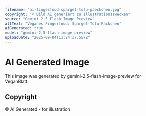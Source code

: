 ```yaml
---
filename: "ai-fingerfood-spargel-tofu-paeckchen.jpg"
copyright: "© Bild AI generiert zu Illustrationszwecken"
source: "Gemini 2.5 Flash Image Preview"
altText: "Veganes Fingerfood: Spargel-Tofu-Päckchen"
aiGenerated: true
model: "gemini-2.5-flash-image-preview"
uploadDate: "2025-09-04T11:24:37.557Z"
---
```


# AI Generated Image

This image was generated by gemini-2.5-flash-image-preview for VeganBlatt.

## Copyright
© AI Generated - for illustration
